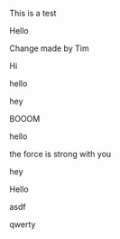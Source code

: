 This is a test

Hello

Change made by Tim

Hi

hello

hey


BOOOM

hello

the force is strong with you

hey

Hello


asdf


qwerty